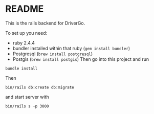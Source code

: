 # README

This is the rails backend for DriverGo.

To set up you need:

- ruby 2.4.4
- bundler installed within that ruby (`gem install bundler`)
- Postgresql (`brew install postgresql`)
- Postgis (`brew install postgis`)
Then go into this project and run

`bundle install`

Then

`bin/rails db:create db:migrate`

and start server with

`bin/rails s -p 3000`

